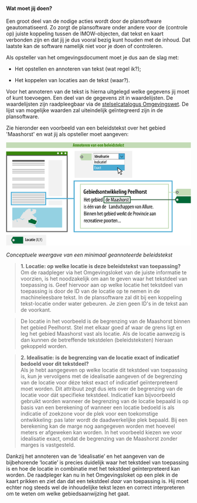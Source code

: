 ﻿#### Wat moet jij doen?

Een groot deel van de nodige acties wordt door de plansoftware geautomatiseerd. Zo zorgt de plansoftware onder 
andere voor de (controle op) juiste koppeling tussen de IMOW-objecten, dat tekst en kaart verbonden zijn en dat jij
je dus vooral bezig kunt houden met de inhoud. Dat laatste kan de software namelijk niet voor je doen 
of controleren.

Als opsteller van het omgevingsdocument moet je dus aan de slag met:

-   Het opstellen en annoteren van tekst (wat regel ik?);

-   Het koppelen van locaties aan de tekst (waar?).

Voor het annoteren van de tekst is hierna uitgelegd welke gegevens jij moet of
kunt toevoegen. Een deel van de gegevens zit in waardelijsten. De waardelijsten
zijn raadpleegbaar via de [stelselcatalogus
Omgevingswet](https://stelselcatalogus.omgevingswet.overheid.nl/waardelijstenpagina).
De lijst van mogelijke waarden zal uiteindelijk geïntegreerd zijn in de
plansoftware.

Zie hieronder een voorbeeld van een beleidstekst over het gebied 'Maashorst' en
wat jij als opsteller moet aangeven:

![](media/7602TPOD_Praktijkrichtlijnen_Beleidstekst_annoteren_Minimaal.png)


*Conceptuele weergave van een minimaal geannoteerde beleidstekst*

>   **1. Locatie: op welke locatie is deze beleidstekst van toepassing?**  
>   Om de raadpleger via het Omgevingsloket van de juiste informatie te voorzien, is
>   het noodzakelijk om aan te geven waar het tekstdeel van toepassing is. Geef
>   hiervoor aan op welke locatie het tekstdeel van toepassing is door de ID van de
>   locatie op te nemen in de machineleesbare tekst. In de plansoftware zal dit bij een koppeling
>   tekst-locatie onder water gebeuren. Je zien geen ID's in de tekst aan de voorkant.

>   De locatie in het voorbeeld is de begrenzing van de Maashorst binnen het gebied Peelhorst.
>   Stel met elkaar goed af waar de grens ligt en leg het gebied Maashorst vast als locatie.
>   Als de locatie aanwezig is dan kunnen de betreffende tekstdelen (beleidsteksten) hieraan gekoppeld
>   worden.

>   **2. Idealisatie: is de begrenzing van de locatie exact of indicatief bedoeld voor dit tekstdeel?**  
>   Als je hebt aangegeven op welke locatie dit tekstdeel van toepassing is, kun je 
>   vervolgens met de idealisatie aangeven of de begrenzing van de locatie voor déze tekst 
>   exact of indicatief geïnterpreteerd moet worden. Dit attribuut zegt dus iets over de begrenzing
>   van de locatie voor dát specifieke tekstdeel. Indicatief kan bijvoorbeeld
>   gebruikt worden wanneer de begrenzing van de locatie bepaald is op basis van
>   een berekening of wanneer een locatie bedoeld is als indicatie of zoekzone
>   voor de plek voor een toekomstige ontwikkeling: pas later wordt de
>   daadwerkelijke plek bepaald. Bij een berekening kan de marge nog aangegeven
>   worden met hoeveel meters er afgeweken kan worden.
>   In het voorbeeld kiezen we voor idealisatie exact, omdat de begrenzing 
>   van de Maashorst zonder marges is vastgesteld.

Dankzij het annoteren van de ‘idealisatie’ en het aangeven van de bijbehorende 
‘locatie’ is precies duidelijk waar het tekstdeel van toepassing is en hoe de locatie in combinatie met
het tekstdeel geïnterpreteerd kan worden. De raadpleger kan nu in het Omgevingsloket op een plek in
de kaart prikken en ziet dan dat een tekstdeel *daar* van toepassing is. Hij moet echter nog steeds wel de inhoudelijke tekst lezen en correct interpreteren om te weten om welke gebiedsaanwijzing het gaat.